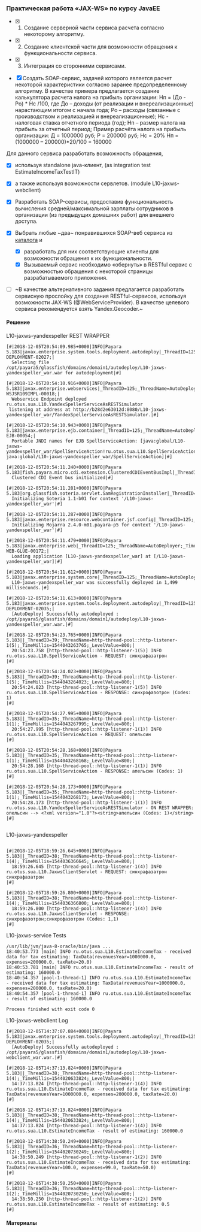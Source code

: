 ### Практическая работа «JAX-WS» по курсу JavaEE

- [x] 1. Создание серверной части сервиса расчета согласно некоторому алгоритму.
- [x] 2. Создание клиентской части для возможности обращения к функциональности сервиса.
- [x] 3. Интеграция со сторонними сервисами.

- [x]  Создать SOAP-сервис, задачей которого является расчет некоторой характеристики согласно заранее предопределенному алгоритму. В качестве примера предлагается создание калькулятора расчета налога на прибыль организации:
Нп = (До - Ро) * Нс /100, где
До – доходы (от реализации и внереализационные) нарастающим итогом с начала года;
Ро – расходы (связанные с производством и реализацией и внереализационные);
Нс - налоговая ставка отчетного периода (год);
Нп – размер налога на прибыль за отчетный период;
Пример расчёта налога на прибыль организации:
Д = 1000000 руб; Р = 200000 руб; Нс = 20%
Нп = (1000000 – 200000)*20/100 = 160000

Для данного сервиса разработать возможность обращения, 
- [x] используя standalone java-клиент, (as integration test EstimateIncomeTaxTestIT)
- [x] а также используя возможности сервлетов. (module L10-jaxws-webclient)

- [x] Разработать SOAP-сервисы, предоставив функциональность вычисления средней/максимальной зарплаты сотрудников в организации (из предыдущих домашних работ) для внешнего доступа.

- [x] Выбрать любые ~два~ понравившихся SOAP-веб сервиса из [каталога](https://www.programmableweb.com/category/russian/apis?keyword=soap) и 
  - [x] разработать для них соответствующие клиенты для возможности обращения к их функциональности.
  - [x] Вызываемый сервис необходимо «обернуть» в RESTful сервис с возможностью обращения с некоторой страницы разрабатываемого приложения.
- [ ] ~В качестве альтернативного задания предлагается разработать сервисную прослойку для создания RESTful-сервисов, используя возможности JAX-WS (@WebServiceProvider). В качестве целевого сервиса рекомендуется взять Yandex.Geocoder.~


#### Решение


L10-jaxws-yandexspeller  REST WRAPPER
``` 
[#|2018-12-05T20:54:09.985+0000|INFO|Payara 5.183|javax.enterprise.system.tools.deployment.autodeploy|_ThreadID=125;_ThreadName=AutoDeployer;_TimeMillis=1544043249985;_LevelValue=800;_MessageID=NCLS-DEPLOYMENT-02027;|
  Selecting file /opt/payara5/glassfish/domains/domain1/autodeploy/L10-jaxws-yandexspeller_war.war for autodeployment|#]

[#|2018-12-05T20:54:10.916+0000|INFO|Payara 5.183|javax.enterprise.webservices|_ThreadID=125;_ThreadName=AutoDeployer;_TimeMillis=1544043250916;_LevelValue=800;_MessageID=AS-WSJSR109IMPL-00018;|
  Webservice Endpoint deployed ru.otus.sua.L10.YandexSpellerServiceAsRESTSimulator
 listening at address at http://b28d2e63012d:8080/L10-jaxws-yandexspeller_war/YandexSpellerServiceAsRESTSimulator.|#]

[#|2018-12-05T20:54:10.943+0000|INFO|Payara 5.183|javax.enterprise.ejb.container|_ThreadID=125;_ThreadName=AutoDeployer;_TimeMillis=1544043250943;_LevelValue=800;_MessageID=AS-EJB-00054;|
  Portable JNDI names for EJB SpellServiceAction: [java:global/L10-jaxws-yandexspeller_war/SpellServiceAction!ru.otus.sua.L10.SpellServiceAction, java:global/L10-jaxws-yandexspeller_war/SpellServiceAction]|#]

[#|2018-12-05T20:54:11.240+0000|INFO|Payara 5.183|fish.payara.micro.cdi.extension.ClusteredCDIEventBusImpl|_ThreadID=125;_ThreadName=AutoDeployer;_TimeMillis=1544043251240;_LevelValue=800;|
  Clustered CDI Event bus initialized|#]

[#|2018-12-05T20:54:11.281+0000|INFO|Payara 5.183|org.glassfish.soteria.servlet.SamRegistrationInstaller|_ThreadID=125;_ThreadName=AutoDeployer;_TimeMillis=1544043251281;_LevelValue=800;|
  Initializing Soteria 1.1-b01 for context '/L10-jaxws-yandexspeller_war'|#]

[#|2018-12-05T20:54:11.287+0000|INFO|Payara 5.183|javax.enterprise.resource.webcontainer.jsf.config|_ThreadID=125;_ThreadName=AutoDeployer;_TimeMillis=1544043251287;_LevelValue=800;_MessageID=jsf.config.listener.version;|
  Initializing Mojarra 2.4.0-m01.payara-p5 for context '/L10-jaxws-yandexspeller_war'|#]

[#|2018-12-05T20:54:11.479+0000|INFO|Payara 5.183|javax.enterprise.web|_ThreadID=125;_ThreadName=AutoDeployer;_TimeMillis=1544043251479;_LevelValue=800;_MessageID=AS-WEB-GLUE-00172;|
  Loading application [L10-jaxws-yandexspeller_war] at [/L10-jaxws-yandexspeller_war]|#]

[#|2018-12-05T20:54:11.612+0000|INFO|Payara 5.183|javax.enterprise.system.core|_ThreadID=125;_ThreadName=AutoDeployer;_TimeMillis=1544043251612;_LevelValue=800;|
  L10-jaxws-yandexspeller_war was successfully deployed in 1,499 milliseconds.|#]

[#|2018-12-05T20:54:11.613+0000|INFO|Payara 5.183|javax.enterprise.system.tools.deployment.autodeploy|_ThreadID=125;_ThreadName=AutoDeployer;_TimeMillis=1544043251613;_LevelValue=800;_MessageID=NCLS-DEPLOYMENT-02035;|
  [AutoDeploy] Successfully autodeployed : /opt/payara5/glassfish/domains/domain1/autodeploy/L10-jaxws-yandexspeller_war.war.|#]

[#|2018-12-05T20:54:23.765+0000|INFO|Payara 5.183||_ThreadID=39;_ThreadName=http-thread-pool::http-listener-1(5);_TimeMillis=1544043263765;_LevelValue=800;|
  20:54:23.758 [http-thread-pool::http-listener-1(5)] INFO ru.otus.sua.L10.SpellServiceAction - REQUEST: синхрафазатрон
|#]

[#|2018-12-05T20:54:24.023+0000|INFO|Payara 5.183||_ThreadID=39;_ThreadName=http-thread-pool::http-listener-1(5);_TimeMillis=1544043264023;_LevelValue=800;|
  20:54:24.023 [http-thread-pool::http-listener-1(5)] INFO ru.otus.sua.L10.SpellServiceAction - RESPONSE: синхрофазотрон (Codes: 1)
|#]

[#|2018-12-05T20:54:27.995+0000|INFO|Payara 5.183||_ThreadID=35;_ThreadName=http-thread-pool::http-listener-1(1);_TimeMillis=1544043267995;_LevelValue=800;|
  20:54:27.995 [http-thread-pool::http-listener-1(1)] INFO ru.otus.sua.L10.SpellServiceAction - REQUEST: опельсин
|#]

[#|2018-12-05T20:54:28.168+0000|INFO|Payara 5.183||_ThreadID=35;_ThreadName=http-thread-pool::http-listener-1(1);_TimeMillis=1544043268168;_LevelValue=800;|
  20:54:28.168 [http-thread-pool::http-listener-1(1)] INFO ru.otus.sua.L10.SpellServiceAction - RESPONSE: апельсин (Codes: 1)
|#]

[#|2018-12-05T20:54:28.173+0000|INFO|Payara 5.183||_ThreadID=35;_ThreadName=http-thread-pool::http-listener-1(1);_TimeMillis=1544043268173;_LevelValue=800;|
  20:54:28.173 [http-thread-pool::http-listener-1(1)] INFO ru.otus.sua.L10.YandexSpellerServiceAsRESTSimulator - ON REST WRAPPER: опельсин --> <?xml version="1.0"?><string>апельсин (Codes: 1)</string>
|#]


```



L10-jaxws-yandexspeller
``` 

[#|2018-12-05T18:59:26.645+0000|INFO|Payara 5.183||_ThreadID=38;_ThreadName=http-thread-pool::http-listener-1(4);_TimeMillis=1544036366645;_LevelValue=800;|
  18:59:26.645 [http-thread-pool::http-listener-1(4)] INFO ru.otus.sua.L10.JaxwsClientServlet - REQUEST: синхрафазатрон синхрафазатрон
|#]

[#|2018-12-05T18:59:26.800+0000|INFO|Payara 5.183||_ThreadID=38;_ThreadName=http-thread-pool::http-listener-1(4);_TimeMillis=1544036366800;_LevelValue=800;|
  18:59:26.800 [http-thread-pool::http-listener-1(4)] INFO ru.otus.sua.L10.JaxwsClientServlet - RESPONSE: синхрофазотрон;синхрофазотрон (Codes: 1,1)
|#]

```


L10-jaxws-service Tests
``` 
/usr/lib/jvm/java-8-oracle/bin/java ...
18:40:53.773 [main] INFO ru.otus.sua.L10.EstimateIncomeTax - received data for tax estimating: TaxData(revenuesYear=1000000.0, expenses=200000.0, taxRate=20.0)
18:40:53.781 [main] INFO ru.otus.sua.L10.EstimateIncomeTax - result of estimating: 160000.0
18:40:54.357 [pool-1-thread-1] INFO ru.otus.sua.L10.EstimateIncomeTax - received data for tax estimating: TaxData(revenuesYear=1000000.0, expenses=200000.0, taxRate=20.0)
18:40:54.357 [pool-1-thread-1] INFO ru.otus.sua.L10.EstimateIncomeTax - result of estimating: 160000.0

Process finished with exit code 0
```

L10-jaxws-webclient Log
``` 
[#|2018-12-05T14:37:07.884+0000|INFO|Payara 5.183|javax.enterprise.system.tools.deployment.autodeploy|_ThreadID=125;_ThreadName=AutoDeployer;_TimeMillis=1544020627884;_LevelValue=800;_MessageID=NCLS-DEPLOYMENT-02035;|
  [AutoDeploy] Successfully autodeployed : /opt/payara5/glassfish/domains/domain1/autodeploy/L10-jaxws-webclient_war.war.|#]

[#|2018-12-05T14:37:13.824+0000|INFO|Payara 5.183||_ThreadID=38;_ThreadName=http-thread-pool::http-listener-1(4);_TimeMillis=1544020633824;_LevelValue=800;|
  14:37:13.824 [http-thread-pool::http-listener-1(4)] INFO ru.otus.sua.L10.EstimateIncomeTax - received data for tax estimating: TaxData(revenuesYear=1000000.0, expenses=200000.0, taxRate=20.0)
|#]

[#|2018-12-05T14:37:13.824+0000|INFO|Payara 5.183||_ThreadID=38;_ThreadName=http-thread-pool::http-listener-1(4);_TimeMillis=1544020633824;_LevelValue=800;|
  14:37:13.824 [http-thread-pool::http-listener-1(4)] INFO ru.otus.sua.L10.EstimateIncomeTax - result of estimating: 160000.0

[#|2018-12-05T14:38:50.249+0000|INFO|Payara 5.183||_ThreadID=36;_ThreadName=http-thread-pool::http-listener-1(2);_TimeMillis=1544020730249;_LevelValue=800;|
  14:38:50.249 [http-thread-pool::http-listener-1(2)] INFO ru.otus.sua.L10.EstimateIncomeTax - received data for tax estimating: TaxData(revenuesYear=100.0, expenses=99.0, taxRate=50.0)
|#]

[#|2018-12-05T14:38:50.250+0000|INFO|Payara 5.183||_ThreadID=36;_ThreadName=http-thread-pool::http-listener-1(2);_TimeMillis=1544020730250;_LevelValue=800;|
  14:38:50.250 [http-thread-pool::http-listener-1(2)] INFO ru.otus.sua.L10.EstimateIncomeTax - result of estimating: 0.5
|#]

```

#### Материалы

